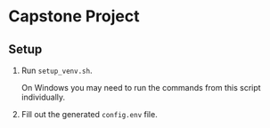 # Capstone Project

## Setup

1. Run `setup_venv.sh`.

    On Windows you may need to run the commands from this script individually.

2. Fill out the generated `config.env` file.
